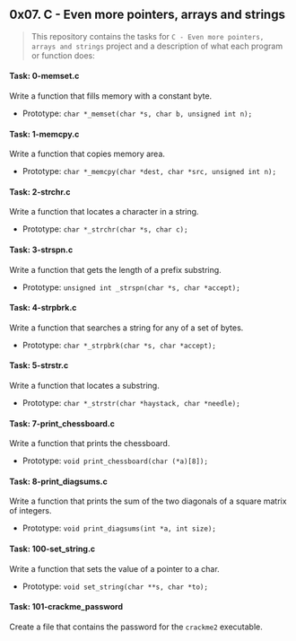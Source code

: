 ## 0x07. C - Even more pointers, arrays and strings

> This repository contains the tasks for `C - Even more pointers, arrays and strings` project and a description of what each program or function does:

#### Task: 0-memset.c
Write a function that fills memory with a constant byte.
* Prototype: `char *_memset(char *s, char b, unsigned int n);`

#### Task: 1-memcpy.c
Write a function that copies memory area.
* Prototype: `char *_memcpy(char *dest, char *src, unsigned int n);`

#### Task: 2-strchr.c
Write a function that locates a character in a string.
* Prototype: `char *_strchr(char *s, char c);`

#### Task: 3-strspn.c
Write a function that gets the length of a prefix substring.
* Prototype: `unsigned int _strspn(char *s, char *accept);`

#### Task: 4-strpbrk.c
Write a function that searches a string for any of a set of bytes.
* Prototype: `char *_strpbrk(char *s, char *accept);`

#### Task: 5-strstr.c
Write a function that locates a substring.
* Prototype: `char *_strstr(char *haystack, char *needle);`

#### Task: 7-print_chessboard.c
Write a function that prints the chessboard.
* Prototype: `void print_chessboard(char (*a)[8]);`

#### Task: 8-print_diagsums.c
Write a function that prints the sum of the two diagonals of a square matrix of integers.
* Prototype: `void print_diagsums(int *a, int size);`

#### Task: 100-set_string.c
Write a function that sets the value of a pointer to a char.
* Prototype: `void set_string(char **s, char *to);`

#### Task: 101-crackme_password
Create a file that contains the password for the `crackme2` executable.


